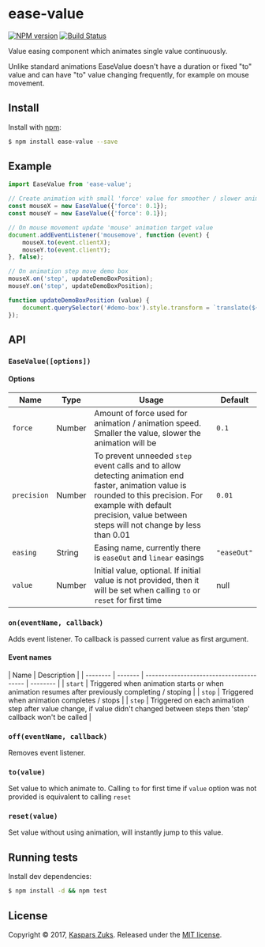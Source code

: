 [npm-url]: https://npmjs.org/package/ease-value
[npm-image]: http://img.shields.io/npm/v/ease-value.svg
[travis-url]: https://travis-ci.org/kasparsz/ease-value
[travis-image]: http://img.shields.io/travis/kasparsz/ease-value.svg

# ease-value
[![NPM version][npm-image]][npm-url] [![Build Status][travis-image]][travis-url]

Value easing component which animates single value continuously.

Unlike standard animations EaseValue doesn't have a duration or fixed "to" value and can have "to" value changing frequently, for example
on mouse movement.

## Install

Install with [npm](https://www.npmjs.com/):

```sh
$ npm install ease-value --save
```

## Example

```js
import EaseValue from 'ease-value';

// Create animation with small 'force' value for smoother / slower animation
const mouseX = new EaseValue({'force': 0.1});
const mouseY = new EaseValue({'force': 0.1});

// On mouse movement update 'mouse' animation target value
document.addEventListener('mousemove', function (event) {
    mouseX.to(event.clientX);
    mouseY.to(event.clientY);
}, false);

// On animation step move demo box
mouseX.on('step', updateDemoBoxPosition);
mouseY.on('step', updateDemoBoxPosition);

function updateDemoBoxPosition (value) {
    document.querySelector('#demo-box').style.transform = `translate(${ mouseX.value }px, ${ mouseY.value }px)`;
});
```

## API

### `EaseValue([options])`

#### Options

| Name     | Type    | Usage                                    | Default  |
| -------- | ------- | ---------------------------------------- | -------- |
| ```force```    | Number | Amount of force used for animation / animation speed. Smaller the value, slower the animation will be | ```0.1```     |
| ```precision``` | Number | To prevent unneeded ```step``` event calls and to allow detecting animation end faster, animation value is rounded to this precision. For example with default precision, value between steps will not change by less than 0.01 | ```0.01``` |
| ```easing``` | String | Easing name, currently there is ```easeOut``` and ```linear``` easings | ```"easeOut"``` |
| ```value``` | Number | Initial value, optional. If initial value is not provided, then it will be set when calling ```to``` or ```reset``` for first time | null |

### `on(eventName, callback)`

Adds event listener. To callback is passed current value as first argument.

#### Event names

| Name     | Description  |
| -------- | ------- | ---------------------------------------- | -------- |
| ```start```    | Triggered when animation starts or when animation resumes after previously completing / stoping |
| ```stop```    | Triggered when animation completes / stops |
| ```step```    | Triggered on each animation step after value change, if value didn't changed between steps then 'step' callback won't be called |

### `off(eventName, callback)`

Removes event listener.

### `to(value)`

Set value to which animate to. Calling ```to``` for first time if ```value``` option was not provided is equivalent to calling ```reset```

### `reset(value)`

Set value without using animation, will instantly jump to this value.


## Running tests

Install dev dependencies:

```sh
$ npm install -d && npm test
```

## License

Copyright © 2017, [Kaspars Zuks](https://github.com/kasparsz).
Released under the [MIT license](https://github.com/kasparsz/ease-value/blob/master/LICENSE).

[npm-url]: https://npmjs.org/package/ease-value
[npm-image]: http://img.shields.io/npm/v/ease-value.svg
[travis-url]: https://travis-ci.org/kasparsz/ease-value
[travis-image]: http://img.shields.io/travis/kasparsz/ease-value.svg
